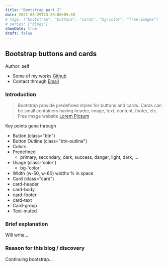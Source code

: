 ```yaml
---
title: "Bootstrap part 2"
date: 2022-08-29T23:39:08+05:30
# tags: ["bootstrap", "buttons", "cards", "bg-color", "free-images"]
# series: ["blogs"]
showDate: true
draft: false
---
```


## Bootstrap buttons and cards
Author: self
- Some of my works [Github](https://github.com/rex-suresh)
- Contact through [Email](psureshk9@gmail.com)

### Introduction
> Bootstrap provide predefined styles for buttons and cards.
> Cards can be small containers having header, image, text, content, footer, etc.
> Free image website [Lorem Picsum](https://picsum.photos/)

Key points gone through
 - Button (class="btn")
  - Button Outline (class="btn-outline")
 - Colors
  - Predefined
    * primary, secondary, dark, success, danger, light, dark, ...
  - Usage (class-'color')
    * bg-'color'
 - Width (w-50, w-60) widths % in space
 - Card (class="card")
  - card-header
  - card-body
  - card-footer
  - card-text
- Card-group
- Text-muted

### Brief explanation

Will write...

### Reason for this blog / discovery

Continuing bootstrap...
